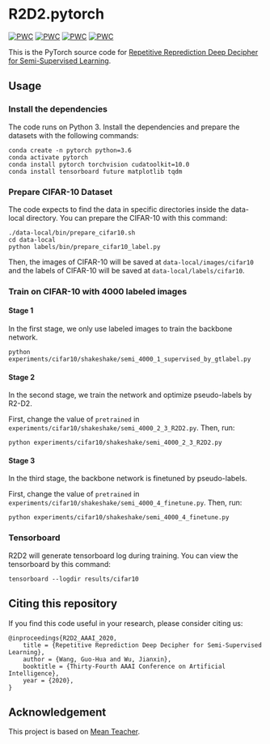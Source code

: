 # R2D2.pytorch

[![PWC](https://img.shields.io/endpoint.svg?url=https://paperswithcode.com/badge/repetitive-reprediction-deep-decipher-for/semi-supervised-image-classification-on-2)](https://paperswithcode.com/sota/semi-supervised-image-classification-on-2?p=repetitive-reprediction-deep-decipher-for)
[![PWC](https://img.shields.io/endpoint.svg?url=https://paperswithcode.com/badge/repetitive-reprediction-deep-decipher-for/semi-supervised-image-classification-on-cifar-2)](https://paperswithcode.com/sota/semi-supervised-image-classification-on-cifar-2?p=repetitive-reprediction-deep-decipher-for)
[![PWC](https://img.shields.io/endpoint.svg?url=https://paperswithcode.com/badge/repetitive-reprediction-deep-decipher-for/semi-supervised-image-classification-on-cifar)](https://paperswithcode.com/sota/semi-supervised-image-classification-on-cifar?p=repetitive-reprediction-deep-decipher-for)
[![PWC](https://img.shields.io/endpoint.svg?url=https://paperswithcode.com/badge/repetitive-reprediction-deep-decipher-for/semi-supervised-image-classification-on-svhn)](https://paperswithcode.com/sota/semi-supervised-image-classification-on-svhn?p=repetitive-reprediction-deep-decipher-for)

This is the PyTorch source code for [Repetitive Reprediction Deep Decipher for Semi-Supervised Learning](https://arxiv.org/abs/1908.04345). 

## Usage

### Install the dependencies

The code runs on Python 3. Install the dependencies and prepare the datasets with the following commands:

```
conda create -n pytorch python=3.6
conda activate pytorch
conda install pytorch torchvision cudatoolkit=10.0
conda install tensorboard future matplotlib tqdm
```

### Prepare CIFAR-10 Dataset

The code expects to find the data in specific directories inside the data-local directory. You can prepare the CIFAR-10 with this command:

```
./data-local/bin/prepare_cifar10.sh
cd data-local
python labels/bin/prepare_cifar10_label.py
```

Then, the images of CIFAR-10 will be saved at `data-local/images/cifar10` and the labels of CIFAR-10 will be saved at `data-local/labels/cifar10`.

### Train on CIFAR-10 with 4000 labeled images

#### Stage 1

In the first stage, we only use labeled images to train the backbone network.

```
python experiments/cifar10/shakeshake/semi_4000_1_supervised_by_gtlabel.py
```

#### Stage 2

In the second stage, we train the network and optimize pseudo-labels by R2-D2.

First, change the value of `pretrained` in `experiments/cifar10/shakeshake/semi_4000_2_3_R2D2.py`. Then, run:

```
python experiments/cifar10/shakeshake/semi_4000_2_3_R2D2.py
```

#### Stage 3

In the third stage, the backbone network is finetuned by pseudo-labels.

First, change the value of `pretrained` in `experiments/cifar10/shakeshake/semi_4000_4_finetune.py`. Then, run:

```
python experiments/cifar10/shakeshake/semi_4000_4_finetune.py
```

### Tensorboard

R2D2 will generate tensorboard log during training. You can view the tensorboard by this command:

```
tensorboard --logdir results/cifar10
```

## Citing this repository

If you find this code useful in your research, please consider citing us:

```
@inproceedings{R2D2_AAAI_2020,
	title = {Repetitive Reprediction Deep Decipher for Semi-Supervised Learning},
	author = {Wang, Guo-Hua and Wu, Jianxin},
	booktitle = {Thirty-Fourth AAAI Conference on Artificial Intelligence},
	year = {2020},
}
```


## Acknowledgement

This project is based on [Mean Teacher](https://github.com/CuriousAI/mean-teacher).

